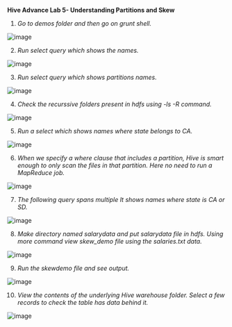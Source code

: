 **Hive Advance Lab 5-  Understanding Partitions and Skew**

1. *Go to demos folder and then go on grunt shell.*

![image](https://user-images.githubusercontent.com/63608018/90313354-7f436d80-df29-11ea-8a00-dfa493fee706.png)

2. *Run select query which shows the names.*

![image](https://user-images.githubusercontent.com/63608018/90313362-8c605c80-df29-11ea-9427-a3acfa81ddd5.png)

3. *Run select query which shows partitions names.*

![image](https://user-images.githubusercontent.com/63608018/90313368-a437e080-df29-11ea-82bf-3f0ce44321dd.png)

4. *Check the recurssive folders present in hdfs using -ls -R command.*

![image](https://user-images.githubusercontent.com/63608018/90313369-ad28b200-df29-11ea-896e-81a4bbb2f4f7.png)

5. *Run a select which shows names where state belongs to CA.* 

![image](https://user-images.githubusercontent.com/63608018/90313386-cb8ead80-df29-11ea-88ec-77f13b9d11b6.png)

6. *When we specify a where clause that includes a partition, Hive is smart enough to only scan the files in that partition. Here no need to run a MapReduce job.*

![image](https://user-images.githubusercontent.com/63608018/90313394-d34e5200-df29-11ea-8afd-28bbfd24219e.png)

7. *The following query spans multiple It shows names where state is CA or SD.*

![image](https://user-images.githubusercontent.com/63608018/90313410-fd077900-df29-11ea-8bf2-d9d8d37d776c.png)

8. *Make directory named salarydata and put salarydata file in hdfs.  Using more command view skew_demo file using the salaries.txt data.*

![image](https://user-imags.githubusercontent.com/63608018/90313414-0abcfe80-df2a-11ea-9ba7-8e861bb9f2b7.png)

9. *Run the skewdemo file and see output.*

![image](https://user-images.githubusercontent.com/63608018/90313488-96cf2600-df2a-11ea-9cd7-b0e34c4a785e.png)

10. *View the contents of the underlying Hive warehouse folder. Select a few records to check the table has data behind it.*

![image](https://user-images.githubusercontent.com/63608018/90313503-bf572000-df2a-11ea-8a5f-e8617d294fc0.png)
